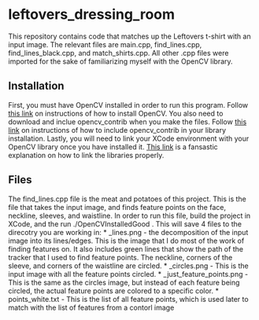# leftovers_dressing_room

This repository contains code that matches up the Leftovers t-shirt with an input image. The relevant files are main.cpp, find_lines.cpp, find_lines_black.cpp, and match_shirts.cpp. All other .cpp files were imported for the sake of familiarizing myself with the OpenCV library. 

## Installation

First, you must have OpenCV installed in order to run this program. Follow [this link](http://docs.opencv.org/2.4/doc/tutorials/introduction/linux_install/linux_install.html#linux-installation) on instructions of how to install OpenCV. You also need to download and inclue opencv_contrib when you make the files. Follow [this link](https://github.com/opencv/opencv_contrib) on instructions of how to include opencv_contrib in your library installation. Lastly, you will need to link your XCode environment with your OpenCV library once you have installed it. [This link](https://blogs.wcode.org/2014/11/howto-setup-xcode-6-1-to-work-with-opencv-libraries/) is a fansastic explanation on how to link the libraries properly.

## Files

The find_lines.cpp file is the meat and potatoes of this project. This is the file that takes the input image, and finds feature points on the face, neckline, sleeves, and waistline. In order to run this file, build the project in XCode, and the run ./OpenCVInstalledGood <inputimage> <fileprefix>. This will save 4 files to the direcotry you are working in:
        * <fileprefix>_lines.png - the decomposition of the input image into its lines/edges. This is the image that I do most of the work of finding features on. It also includes green lines that show the path of the tracker that I used to find feature points. The neckline, corners of the sleeve, and corners of the waistline are circled.
        * <fileprefix>_circles.png - This is the input image with all the feature points circled.
        * <fileprefix>_just_feature_points.png - This is the same as the circles image, but instead of each feature being circled, the actual feature points are colored to a specific color.
        * points_white.txt - This is the list of all feature points, which is used later to match with the list of features from a contorl image

